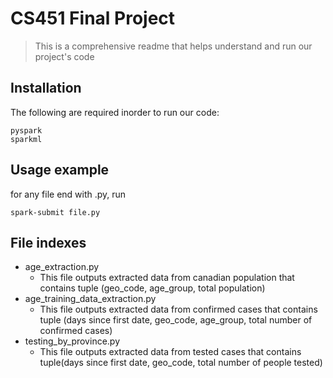 # CS451 Final Project
> This is a comprehensive readme that helps understand and run our project's code

## Installation

The following are required inorder to run our code:
```
pyspark
sparkml

```
## Usage example

for any file end with .py, run
```
spark-submit file.py
```


##  File indexes

* age_extraction.py
    * This file outputs extracted data from canadian population that contains tuple (geo_code, age_group, total population)
* age_training_data_extraction.py
    * This file outputs extracted data from confirmed cases that contains tuple (days since first date, geo_code, age_group, total number of confirmed cases)
* testing_by_province.py
    * This file outputs extracted data from tested cases that contains tuple(days since first date, geo_code, total number of people tested)
